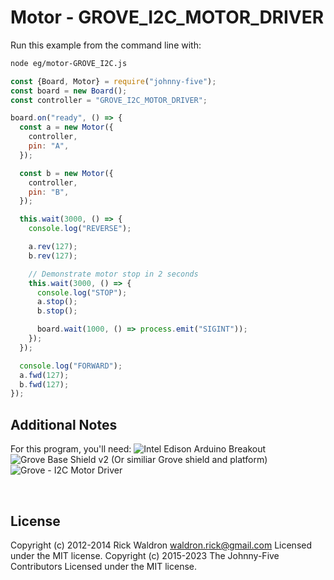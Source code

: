 <!--remove-start-->

# Motor - GROVE_I2C_MOTOR_DRIVER

<!--remove-end-->








Run this example from the command line with:
```bash
node eg/motor-GROVE_I2C.js
```


```javascript
const {Board, Motor} = require("johnny-five");
const board = new Board();
const controller = "GROVE_I2C_MOTOR_DRIVER";

board.on("ready", () => {
  const a = new Motor({
    controller,
    pin: "A",
  });

  const b = new Motor({
    controller,
    pin: "B",
  });

  this.wait(3000, () => {
    console.log("REVERSE");

    a.rev(127);
    b.rev(127);

    // Demonstrate motor stop in 2 seconds
    this.wait(3000, () => {
      console.log("STOP");
      a.stop();
      b.stop();

      board.wait(1000, () => process.emit("SIGINT"));
    });
  });

  console.log("FORWARD");
  a.fwd(127);
  b.fwd(127);
});


```








## Additional Notes
For this program, you'll need:
![Intel Edison Arduino Breakout](https://cdn.sparkfun.com//assets/parts/1/0/1/3/9/13097-06.jpg)
![Grove Base Shield v2](http://www.seeedstudio.com/depot/images/product/base%20shield%20V2_01.jpg)
(Or similiar Grove shield and platform)
![Grove - I2C Motor Driver](http://www.seeedstudio.com/depot/images/product/12Cmotor_01.jpg)

&nbsp;

<!--remove-start-->

## License
Copyright (c) 2012-2014 Rick Waldron <waldron.rick@gmail.com>
Licensed under the MIT license.
Copyright (c) 2015-2023 The Johnny-Five Contributors
Licensed under the MIT license.

<!--remove-end-->
